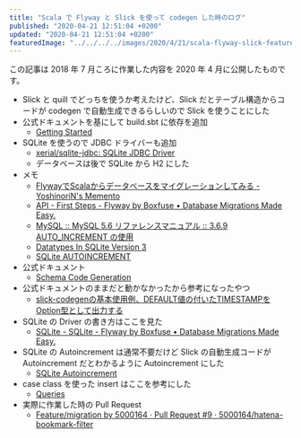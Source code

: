 ```yaml
---
title: "Scala で Flyway と Slick を使って codegen した時のログ"
published: "2020-04-21 12:51:04 +0200"
updated: "2020-04-21 12:51:04 +0200"
featuredImage: "../../../../images/2020/4/21/scala-flyway-slick-featured.jpg"
---
```


この記事は 2018 年 7 月ころに作業した内容を 2020 年 4 月に公開したものです。

- Slick と quill でどっちを使うか考えたけど、Slick だとテーブル構造からコードが codegen で自動生成できるらしいので Slick を使うことにした
- 公式ドキュメントを基にして build.sbt に依存を追加
  - [Getting Started](http://slick.lightbend.com/doc/3.2.3/gettingstarted.html)
- SQLite を使うので JDBC ドライバーも追加
  - [xerial/sqlite-jdbc: SQLite JDBC Driver](https://github.com/xerial/sqlite-jdbc)
  - データベースは後で SQLite から H2 にした
- メモ
  - [FlywayでScalaからデータベースをマイグレーションしてみる - YoshinoriN's Memento](https://yoshinorin.net/2018/02/04/use-flywaydb/)
  - [API - First Steps - Flyway by Boxfuse • Database Migrations Made Easy.](https://flywaydb.org/getstarted/firststeps/api)
  - [MySQL :: MySQL 5.6 リファレンスマニュアル :: 3.6.9 AUTO_INCREMENT の使用](https://dev.mysql.com/doc/refman/5.6/ja/example-auto-increment.html)
  - [Datatypes In SQLite Version 3](https://www.sqlite.org/datatype3.html)
  - [SQLite AUTOINCREMENT](https://www.tutorialspoint.com/sqlite/sqlite_using_autoincrement.htm)
- 公式ドキュメント
  - [Schema Code Generation](http://slick.lightbend.com/doc/3.2.3/code-generation.html)
- 公式ドキュメントのままだと動かなかったから参考になったやつ
  - [slick-codegenの基本使用例、DEFAULT値の付いたTIMESTAMPをOption型として出力する](https://qiita.com/peutes/items/fb14dcea37bb601cd151)
- SQLite の Driver の書き方はここを見た
  - [SQLite - SQLite - Flyway by Boxfuse • Database Migrations Made Easy.](https://flywaydb.org/documentation/database/sqlite)
- SQLite の Autoincrement は通常不要だけど Slick の自動生成コードが Autoincrement だとわかるように Autoincrement にした
  - [SQLite Autoincrement](https://www.sqlite.org/autoinc.html)
- case class を使った insert はここを参考にした
  - [Queries](http://slick.lightbend.com/doc/3.2.3/queries.html#inserting)
- 実際に作業した時の Pull Request
  - [Feature/migration by 5000164 · Pull Request #9 · 5000164/hatena-bookmark-filter](https://github.com/5000164/hatena-bookmark-filter/pull/9)
